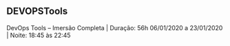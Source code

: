 ## DEVOPSTools


DevOps Tools – Imersão Completa | Duração: 56h
06/01/2020 a 23/01/2020 | Noite: 18:45 às 22:45



